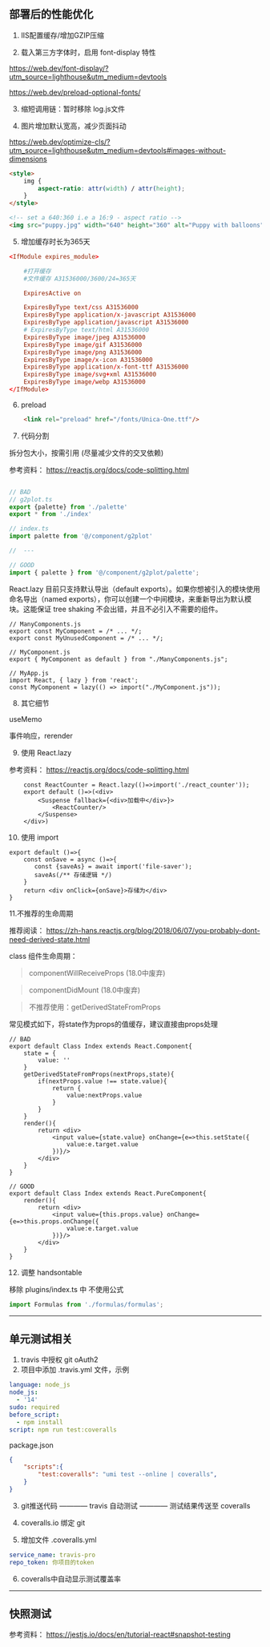 
## 部署后的性能优化

1. IIS配置缓存/增加GZIP压缩

2. 载入第三方字体时，启用 font-display 特性

https://web.dev/font-display/?utm_source=lighthouse&utm_medium=devtools

https://web.dev/preload-optional-fonts/

3. 缩短调用链：暂时移除 log.js文件

4. 图片增加默认宽高，减少页面抖动

https://web.dev/optimize-cls/?utm_source=lighthouse&utm_medium=devtools#images-without-dimensions

```html
<style>
    img {
        aspect-ratio: attr(width) / attr(height);
    }
</style>

<!-- set a 640:360 i.e a 16:9 - aspect ratio -->
<img src="puppy.jpg" width="640" height="360" alt="Puppy with balloons">
```

5. 增加缓存时长为365天

```httpd.conf
<IfModule expires_module>

    #打开缓存
    #文件缓存 A31536000/3600/24=365天

    ExpiresActive on 

    ExpiresByType text/css A31536000 
    ExpiresByType application/x-javascript A31536000 
    ExpiresByType application/javascript A31536000 
    # ExpiresByType text/html A31536000 
    ExpiresByType image/jpeg A31536000 
    ExpiresByType image/gif A31536000 
    ExpiresByType image/png A31536000 
    ExpiresByType image/x-icon A31536000 
	ExpiresByType application/x-font-ttf A31536000  
	ExpiresByType image/svg+xml A31536000
	ExpiresByType image/webp A31536000 
</IfModule>
```

6. preload

```html
    <link rel="preload" href="/fonts/Unica-One.ttf"/>
```

7. 代码分割

拆分包大小，按需引用 (尽量减少文件的交叉依赖)

参考资料： https://reactjs.org/docs/code-splitting.html

```ts

// BAD
// g2plot.ts
export {palette} from './palette'
export * from './index'

// index.ts
import palette from '@/component/g2plot'

//  ---

// GOOD
import { palette } from '@/component/g2plot/palette';
```

React.lazy 目前只支持默认导出（default exports）。如果你想被引入的模块使用命名导出（named exports），你可以创建一个中间模块，来重新导出为默认模块。这能保证 tree shaking 不会出错，并且不必引入不需要的组件。

```tsx
// ManyComponents.js
export const MyComponent = /* ... */;
export const MyUnusedComponent = /* ... */;

// MyComponent.js
export { MyComponent as default } from "./ManyComponents.js";

// MyApp.js
import React, { lazy } from 'react';
const MyComponent = lazy(() => import("./MyComponent.js"));
```

8. 其它细节

useMemo

事件响应，rerender



9. 使用 React.lazy

参考资料： https://reactjs.org/docs/code-splitting.html

```tsx
    const ReactCounter = React.lazy(()=>import('./react_counter')); 
    export default ()=>(<div> 
        <Suspense fallback={<div>加载中</div>}>
            <ReactCounter/>
        </Suspense>
    </div>)

```

10. 使用 import

```tsx
export default ()=>{ 
    const onSave = async ()=>{
       const {saveAs} = await import('file-saver');
       saveAs(/** 存储逻辑 */)
    } 
    return <div onClick={onSave}>存储为</div>
}

```

11.不推荐的生命周期

推荐阅读： https://zh-hans.reactjs.org/blog/2018/06/07/you-probably-dont-need-derived-state.html

class 组件生命周期：

> componentWillReceiveProps (18.0中废弃)

> componentDidMount (18.0中废弃)

> 不推荐使用：getDerivedStateFromProps

常见模式如下，将state作为props的值缓存，建议直接由props处理

``` tsx
// BAD
export default Class Index extends React.Component{
    state = {
        value: ''
    } 
    getDerivedStateFromProps(nextProps,state){
        if(nextProps.value !== state.value){
            return {
                value:nextProps.value
            }
        }
    } 
    render(){ 
        return <div>
            <input value={state.value} onChange={e=>this.setState({
                value:e.target.value
            })}/>
        </div> 
    }
}  
```

``` tsx
// GOOD
export default Class Index extends React.PureComponent{ 
    render(){ 
        return <div>
            <input value={this.props.value} onChange={e=>this.props.onChange({
                value:e.target.value
            })}/>
        </div> 
    }
}  
```

12. 调整 handsontable

移除 plugins/index.ts 中  不使用公式
```ts 
import Formulas from './formulas/formulas';
```

---

## 单元测试相关

1. travis 中授权 git oAuth2
2. 项目中添加 .travis.yml 文件，示例

```yaml
language: node_js
node_js:
  - '14'
sudo: required
before_script:
  - npm install
script: npm run test:coveralls 
```

package.json
``` json 
{
    "scripts":{
        "test:coveralls": "umi test --online | coveralls",
    }
} 
```

3. git推送代码 ———— travis 自动测试 ———— 测试结果传送至  coveralls

4. coveralls.io 绑定 git
5. 增加文件 .coveralls.yml
```yaml
service_name: travis-pro
repo_token: 你项目的token
```
6. coveralls中自动显示测试覆盖率

---

## 快照测试

参考资料： https://jestjs.io/docs/en/tutorial-react#snapshot-testing